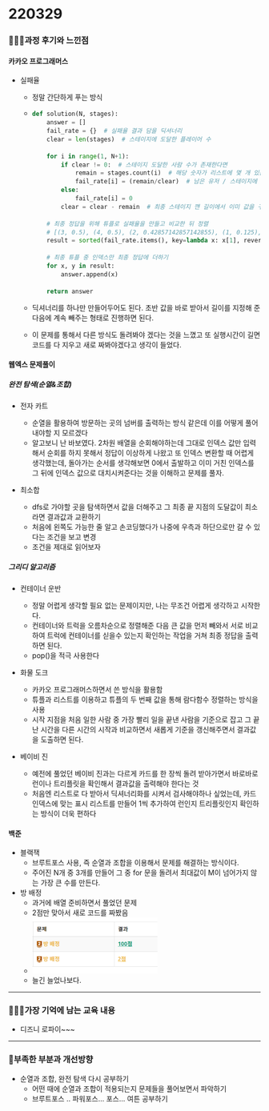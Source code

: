 # 220329

### 👨🏼‍🏫과정 후기와 느낀점

#### 카카오 프로그래머스

- 실패율

  - 정말 간단하게 푸는 방식

  - ```python
    def solution(N, stages):
        answer = []
        fail_rate = {}  # 실패율 결과 담을 딕셔너리
        clear = len(stages)  # 스테이지에 도달한 플레이어 수
    
        for i in range(1, N+1):
            if clear != 0:  # 스테이지 도달한 사람 수가 존재한다면
                remain = stages.count(i)  # 해당 숫자가 리스트에 몇 개 있는지 세기
                fail_rate[i] = (remain/clear)  # 남은 유저 / 스테이지에 도달한 플레이어 수
            else: 
                fail_rate[i] = 0
            clear = clear - remain  # 최종 스테이지 깬 길이에서 이미 값을 구한 사람들의 수 빼기
    
        # 최종 정답을 위해 튜플로 실패율을 만들고 비교한 뒤 정렬
        # [(3, 0.5), (4, 0.5), (2, 0.42857142857142855), (1, 0.125), (5, 0.0)]
        result = sorted(fail_rate.items(), key=lambda x: x[1], reverse=True)
    
        # 최종 튜플 중 인덱스만 최종 정답에 더하기
        for x, y in result:
            answer.append(x)
    
        return answer
    ```

  - 딕셔너리를 하나만 만들어두어도 된다. 초반 값을 바로 받아서 길이를 지정해 준 다음에 계속 빼주는 형태로 진행하면 된다.

  - 이 문제를 통해서 다른 방식도 돌려봐야 겠다는 것을 느꼈고 또 실행시간이 길면 코드를 다 지우고 새로 짜봐야겠다고 생각이 들었다.



#### 웹엑스 문제풀이

##### 완전 탐색(순열&조합)


  - 전자 카트

    - 순열을 활용하여 방문하는 곳의 넘버를 출력하는 방식 같은데 이를 어떻게 풀어내야할 지 모르겠다
    - 알고보니 난 바보였다. 2차원 배열을 순회해야하는데 그대로 인덱스 값만 입력해서 순회를 하지 못해서 정답이 이상하게 나왔고 또 인덱스 변환할 때 어렵게 생각했는데, 돌아가는 순서를 생각해보면 0에서 출발하고 이미 거친 인덱스를 그 뒤에 인덱스 값으로 대치시켜준다는 것을 이해하고 문제를 풀자.

  - 최소합

    - dfs로 가야할 곳을 탐색하면서 값을 더해주고 그 최종 끝 지점의 도달값이 최소라면 결과값과 교환하기
    - 처음에 왼쪽도 가능한 줄 알고 손코딩했다가 나중에 우측과 하단으로만 갈 수 있다는 조건을 보고 변경
    - 조건을 제대로 읽어보자


  ##### 그리디 알고리즘


  - 컨테이너 운반

    - 정말 어렵게 생각할 필요 없는 문제이지만, 나는 무조건 어렵게 생각하고 시작한다.
    - 컨테이너와 트럭을 오름차순으로 정렬해준 다음 큰 값을 먼저 빼와서 서로 비교하여 트럭에 컨테이너를 싣을수 있는지 확인하는 작업을 거쳐 최종 정답을 출력하면 된다.
    - pop()을 적극 사용한다
  - 화물 도크

    - 카카오 프로그래머스하면서 쓴 방식을 활용함
    - 튜플과 리스트를 이용하고 튜플의 두 번째 값을 통해 람다함수 정렬하는 방식을 사용
    - 시작 지점을 처음 일한 사람 중 가장 빨리 일을 끝낸 사람을 기준으로 잡고 그 끝난 시간을 다른 시간의 시작과 비교하면서 새롭게 기준을 갱신해주면서 결과값을 도출하면 된다.
  - 베이비 진

    - 예전에 풀었던 베이비 진과는 다르게 카드를 한 장씩 돌려 받아가면서 바로바로 런이나 트리플릿을 확인해서 결과값을 출력해야 한다는 것
    - 처음엔 리스트로 다 받아서 딕셔너리화를 시켜서 검사해야하나 싶었는데, 카드 인덱스에 맞는 표시 리스트를 만들어 1씩 추가하여 런인지 트리플릿인지 확인하는 방식이 더욱 편하다



#### 백준

- 블랙잭
  - 브루트포스 사용, 즉 순열과 조합을 이용해서 문제를 해결하는 방식이다.
  - 주어진 N개 중 3개를 만들어 그 중 for 문을 돌려서 최대값이 M이 넘어가지 않는 가장 큰 수를 만든다.
- 방 배정
  - 과거에 배열 준비하면서 풀었던 문제
  - 2점만 맞아서 새로 코드를 짜봤음
  - <img src="220329.assets/image-20220329231044280.png" alt="image-20220329231044280" style="zoom:67%;" />
  - 늘긴 늘었나보다.

---

### 💁🏼‍♂️가장 기억에 남는 교육 내용

- 디즈니 로파이~~~

---

### 💫부족한 부분과 개선방향

- 순열과 조합, 완전 탐색 다시 공부하기
  - 어떤 때에 순열과 조합이 적용되는지 문제들을 풀어보면서 파악하기
  - 브루트포스 .. 파워포스... 포스... 여튼 공부하기
